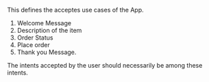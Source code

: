 This defines the acceptes use cases of the App.
1. Welcome Message
2. Description of the item
3. Order Status
4. Place order
5. Thank you Message.

The intents accepted by the user should necessarily be among these intents.
